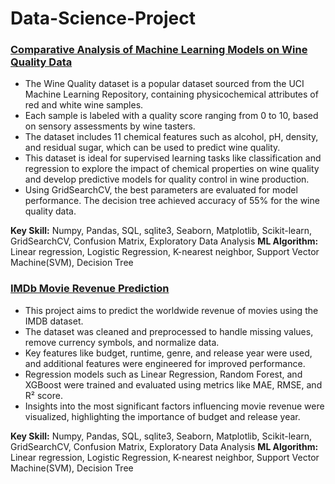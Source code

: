 # Data-Science-Project

### [Comparative Analysis of Machine Learning Models on Wine Quality Data](https://github.com/Shreyawp/Data-Science-Project/blob/main/Wine%20Quality.ipynb)
- The Wine Quality dataset is a popular dataset sourced from the UCI Machine Learning Repository, containing physicochemical attributes of red and white wine samples. 
- Each sample is labeled with a quality score ranging from 0 to 10, based on sensory assessments by wine tasters. 
- The dataset includes 11 chemical features such as alcohol, pH, density, and residual sugar, which can be used to predict wine quality. 
- This dataset is ideal for supervised learning tasks like classification and regression to explore the impact of chemical properties on wine quality and develop predictive models for quality control in wine production.
- Using GridSearchCV, the best parameters are evaluated for model performance. The decision tree achieved accuracy of 55% for the wine quality data.

**Key Skill:** Numpy, Pandas, SQL, sqlite3, Seaborn, Matplotlib, Scikit-learn, GridSearchCV, Confusion Matrix, Exploratory Data Analysis
**ML Algorithm:** Linear regression, Logistic Regression, K-nearest neighbor, Support Vector Machine(SVM), Decision Tree


### [IMDb Movie Revenue Prediction](https://github.com/Shreyawp/Data-Science-Project/blob/main/IMDb%20Movie%20Revenue%20Prediction.ipynb)
- This project aims to predict the worldwide revenue of movies using the IMDB dataset.
- The dataset was cleaned and preprocessed to handle missing values, remove currency symbols, and normalize data.
- Key features like budget, runtime, genre, and release year were used, and additional features were engineered for improved performance.
- Regression models such as Linear Regression, Random Forest, and XGBoost were trained and evaluated using metrics like MAE, RMSE, and R² score.
- Insights into the most significant factors influencing movie revenue were visualized, highlighting the importance of budget and release year.

**Key Skill:** Numpy, Pandas, SQL, sqlite3, Seaborn, Matplotlib, Scikit-learn, GridSearchCV, Confusion Matrix, Exploratory Data Analysis
**ML Algorithm:** Linear regression, Logistic Regression, K-nearest neighbor, Support Vector Machine(SVM), Decision Tree
